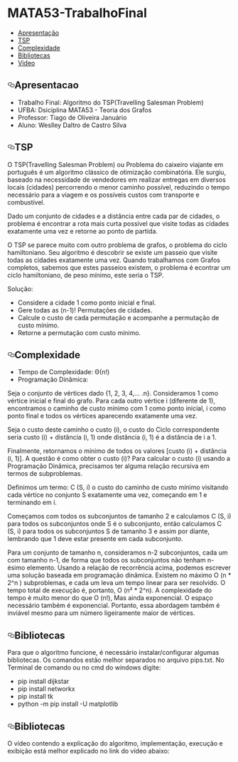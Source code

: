 # MATA53-TrabalhoFinal

* [Apresentação](#apresentacao)
* [TSP](#tsp)
* [Complexidade](#complexidade)
* [Bibliotecas](#bibliotecas)
* [Video](#video)


## [<svg aria-hidden="true" class="octicon octicon-link" height="16" version="1.1" viewBox="0 0 16 16" width="16"><path fill-rule="evenodd" d="M4 9h1v1H4c-1.5 0-3-1.69-3-3.5S2.55 3 4 3h4c1.45 0 3 1.69 3 3.5 0 1.41-.91 2.72-2 3.25V8.59c.58-.45 1-1.27 1-2.09C10 5.22 8.98 4 8 4H4c-.98 0-2 1.22-2 2.5S3 9 4 9zm9-3h-1v1h1c1 0 2 1.22 2 2.5S13.98 12 13 12H9c-.98 0-2-1.22-2-2.5 0-.83.42-1.64 1-2.09V6.25c-1.09.53-2 1.84-2 3.25C6 11.31 7.55 13 9 13h4c1.45 0 3-1.69 3-3.5S14.5 6 13 6z"></path></svg>](#apresentacao)Apresentacao

* Trabalho Final: Algoritmo do TSP(Travelling Salesman Problem)
* UFBA: Dsiciplina MATA53 - Teoria dos Grafos
* Professor: Tiago de Oliveira Januário
* Aluno: Weslley Daltro de Castro Silva


## [<svg aria-hidden="true" class="octicon octicon-link" height="16" version="1.1" viewBox="0 0 16 16" width="16"><path fill-rule="evenodd" d="M4 9h1v1H4c-1.5 0-3-1.69-3-3.5S2.55 3 4 3h4c1.45 0 3 1.69 3 3.5 0 1.41-.91 2.72-2 3.25V8.59c.58-.45 1-1.27 1-2.09C10 5.22 8.98 4 8 4H4c-.98 0-2 1.22-2 2.5S3 9 4 9zm9-3h-1v1h1c1 0 2 1.22 2 2.5S13.98 12 13 12H9c-.98 0-2-1.22-2-2.5 0-.83.42-1.64 1-2.09V6.25c-1.09.53-2 1.84-2 3.25C6 11.31 7.55 13 9 13h4c1.45 0 3-1.69 3-3.5S14.5 6 13 6z"></path></svg>](#tsp)TSP

O TSP(Travelling Salesman Problem) ou Problema do caixeiro viajante em português é um algoritmo clássico de otimização combinatória. Ele surgiu, baseado na necessidade de vendedores em realizar entregas em diversos locais (cidades) percorrendo o menor caminho possível, reduzindo o tempo necessário para a viagem e os possíveis custos com transporte e combustível.

Dado um conjunto de cidades e a distância entre cada par de cidades, o problema é encontrar a rota mais curta possível que visite todas as cidades exatamente uma vez e retorne ao ponto de partida.

O TSP se parece muito com outro problema de grafos, o problema do ciclo hamiltoniano. Seu algoritmo é descobrir se existe um passeio que visite todas as cidades exatamente uma vez. Quando trabalhamos com Grafos completos, sabemos que estes passeios existem, o problema é econtrar um ciclo hamiltoniano, de peso mínimo, este seria o TSP.

Solução:
* Considere a cidade 1 como ponto inicial e final.
* Gere todas as (n-1)! Permutações de cidades.
* Calcule o custo de cada permutação e acompanhe a permutação de custo mínimo.
* Retorne a permutação com custo mínimo.


## [<svg aria-hidden="true" class="octicon octicon-link" height="16" version="1.1" viewBox="0 0 16 16" width="16"><path fill-rule="evenodd" d="M4 9h1v1H4c-1.5 0-3-1.69-3-3.5S2.55 3 4 3h4c1.45 0 3 1.69 3 3.5 0 1.41-.91 2.72-2 3.25V8.59c.58-.45 1-1.27 1-2.09C10 5.22 8.98 4 8 4H4c-.98 0-2 1.22-2 2.5S3 9 4 9zm9-3h-1v1h1c1 0 2 1.22 2 2.5S13.98 12 13 12H9c-.98 0-2-1.22-2-2.5 0-.83.42-1.64 1-2.09V6.25c-1.09.53-2 1.84-2 3.25C6 11.31 7.55 13 9 13h4c1.45 0 3-1.69 3-3.5S14.5 6 13 6z"></path></svg>](#complexidade)Complexidade

* Tempo de Complexidade: Θ(n!)
* Programação Dinâmica:

Seja o conjunto de vértices dado {1, 2, 3, 4,… .n}. Consideramos 1 como vértice inicial e final do grafo. Para cada outro vértice i (diferente de 1), encontramos o caminho de custo mínimo com 1 como ponto inicial, i como ponto final e todos os vértices aparecendo exatamente uma vez. 

Seja o custo deste caminho o custo (i), o custo do Ciclo correspondente seria custo (i) + distância (i, 1) onde distância (i, 1) é a distância de i a 1. 

Finalmente, retornamos o mínimo de todos os valores [custo (i) + distância (i, 1)]. A questão é como obter o custo (i)? Para calcular o custo (i) usando a Programação Dinâmica, precisamos ter alguma relação recursiva em termos de subproblemas. 

Definimos um termo: C (S, i) o custo do caminho de custo mínimo visitando cada vértice no conjunto S exatamente uma vez, começando em 1 e terminando em i.

Começamos com todos os subconjuntos de tamanho 2 e calculamos C (S, i) para todos os subconjuntos onde S é o subconjunto, então calculamos C (S, i) para todos os subconjuntos S de tamanho 3 e assim por diante, lembrando que 1 deve estar presente em cada subconjunto.

Para um conjunto de tamanho n, consideramos n-2 subconjuntos, cada um com tamanho n-1, de forma que todos os subconjuntos não tenham n-ésimo elemento.
Usando a relação de recorrência acima, podemos escrever uma solução baseada em programação dinâmica. Existem no máximo O (n * 2^n ) subproblemas, e cada um leva um tempo linear para ser resolvido. O tempo total de execução é, portanto, O (n² * 2^n). A complexidade do tempo é muito menor do que O (n!), Mas ainda exponencial. O espaço necessário também é exponencial. Portanto, essa abordagem também é inviável mesmo para um número ligeiramente maior de vértices.

## [<svg aria-hidden="true" class="octicon octicon-link" height="16" version="1.1" viewBox="0 0 16 16" width="16"><path fill-rule="evenodd" d="M4 9h1v1H4c-1.5 0-3-1.69-3-3.5S2.55 3 4 3h4c1.45 0 3 1.69 3 3.5 0 1.41-.91 2.72-2 3.25V8.59c.58-.45 1-1.27 1-2.09C10 5.22 8.98 4 8 4H4c-.98 0-2 1.22-2 2.5S3 9 4 9zm9-3h-1v1h1c1 0 2 1.22 2 2.5S13.98 12 13 12H9c-.98 0-2-1.22-2-2.5 0-.83.42-1.64 1-2.09V6.25c-1.09.53-2 1.84-2 3.25C6 11.31 7.55 13 9 13h4c1.45 0 3-1.69 3-3.5S14.5 6 13 6z"></path></svg>](#bibliotecas)Bibliotecas

Para que o algoritmo funcione, é necessário instalar/configurar algumas bibliotecas. Os comandos estão melhor separados no arquivo pips.txt. No Terminal de comando ou no cmd do windows digite:

* pip install dijkstar
* pip install networkx
* pip install tk
* python -m pip install -U matplotlib

## [<svg aria-hidden="true" class="octicon octicon-link" height="16" version="1.1" viewBox="0 0 16 16" width="16"><path fill-rule="evenodd" d="M4 9h1v1H4c-1.5 0-3-1.69-3-3.5S2.55 3 4 3h4c1.45 0 3 1.69 3 3.5 0 1.41-.91 2.72-2 3.25V8.59c.58-.45 1-1.27 1-2.09C10 5.22 8.98 4 8 4H4c-.98 0-2 1.22-2 2.5S3 9 4 9zm9-3h-1v1h1c1 0 2 1.22 2 2.5S13.98 12 13 12H9c-.98 0-2-1.22-2-2.5 0-.83.42-1.64 1-2.09V6.25c-1.09.53-2 1.84-2 3.25C6 11.31 7.55 13 9 13h4c1.45 0 3-1.69 3-3.5S14.5 6 13 6z"></path></svg>](#bibliotecas)Bibliotecas

O vídeo contendo a explicação do algoritmo, implementação, execução e exibição está melhor explicado no link do vídeo abaixo:
